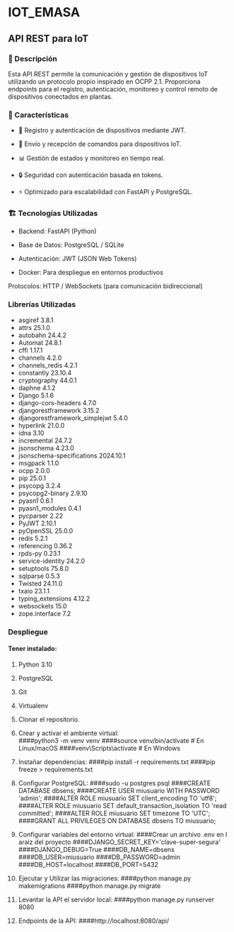 # IOT_EMASA

## API REST para IoT

### 🚀 Descripción

Esta API REST permite la comunicación y gestión de dispositivos IoT utilizando un protocolo propio inspirado en OCPP 2.1. Proporciona endpoints para el registro, autenticación, monitoreo y control remoto de dispositivos conectados en plantas.

### 📌 Características

* 📡 Registro y autenticación de dispositivos mediante JWT.
  
* 🔄 Envío y recepción de comandos para dispositivos IoT.

* 📊 Gestión de estados y monitoreo en tiempo real.

* 🔒 Seguridad con autenticación basada en tokens.

* ⚡ Optimizado para escalabilidad con FastAPI y PostgreSQL.

### 🏗 Tecnologías Utilizadas

* Backend: FastAPI (Python)

* Base de Datos: PostgreSQL / SQLite

* Autenticación: JWT (JSON Web Tokens)

* Docker: Para despliegue en entornos productivos

Protocolos: HTTP / WebSockets (para comunicación bidireccional)

### Librerías Utilizadas

* asgiref                        3.8.1
* attrs                          25.1.0
* autobahn                       24.4.2
* Automat                        24.8.1
* cffi                           1.17.1
* channels                       4.2.0
* channels_redis                 4.2.1
* constantly                     23.10.4
* cryptography                   44.0.1
* daphne                         4.1.2
* Django                         5.1.6
* django-cors-headers            4.7.0
* djangorestframework            3.15.2
* djangorestframework_simplejwt  5.4.0
* hyperlink                      21.0.0
* idna                           3.10
* incremental                    24.7.2
* jsonschema                     4.23.0
* jsonschema-specifications      2024.10.1
* msgpack                        1.1.0
* ocpp                           2.0.0
* pip                            25.0.1
* psycopg                        3.2.4
* psycopg2-binary                2.9.10
* pyasn1                         0.6.1
* pyasn1_modules                 0.4.1
* pycparser                      2.22
* PyJWT                          2.10.1
* pyOpenSSL                      25.0.0
* redis                          5.2.1
* referencing                    0.36.2
* rpds-py                        0.23.1
* service-identity               24.2.0
* setuptools                     75.8.0
* sqlparse                       0.5.3
* Twisted                        24.11.0
* txaio                          23.1.1
* typing_extensions              4.12.2
* websockets                     15.0
* zope.interface                 7.2

### Despliegue

#### Tener instalado:
1. Python 3.10
2. PostgreSQL
3. Git
4. Virtualenv

2. Clonar el repositorio.

3. Crear y activar el ambiente virtual:    
####python3 -m venv venv
####source venv/bin/activate  # En Linux/macOS
####venv\Scripts\activate  # En Windows
     
4. Instañar dependencias:
####pip install -r requirements.txt
####pip freeze > requirements.txt

5. Configurar PostgreSQL:
####sudo -u postgres psql
####CREATE DATABASE dbsens;
####CREATE USER miusuario WITH PASSWORD 'admin';
####ALTER ROLE miusuario SET client_encoding TO 'utf8';
####ALTER ROLE miusuario SET default_transaction_isolation TO 'read committed';
####ALTER ROLE miusuario SET timezone TO 'UTC';
####GRANT ALL PRIVILEGES ON DATABASE dbsens TO miusuario;

6. Configurar variables del entorno virtual:
####Crear un archivo .env en l araiz del proyecto
####DJANGO_SECRET_KEY='clave-super-segura'
####DJANGO_DEBUG=True
####DB_NAME=dbsens
####DB_USER=miusuario
####DB_PASSWORD=admin
####DB_HOST=localhost
####DB_PORT=5432

7. Ejecutar y Utilizar las migraciones:
####python manage.py makemigrations
####python manage.py migrate

8. Levantar la API el servidor local:
####python manage.py runserver 8080
 
9. Endpoints de la API:
####http://localhost:8080/api/
  
